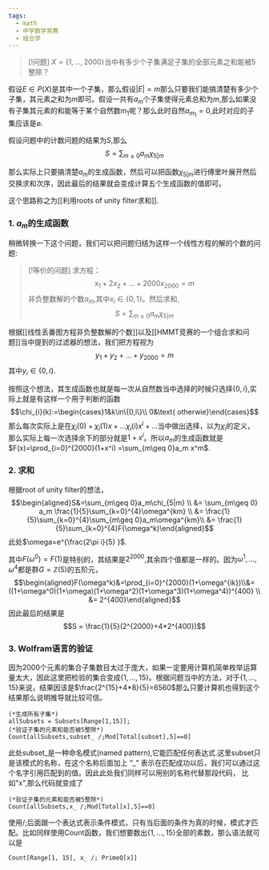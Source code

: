 ```yaml
---
tags:
  - math
  - 中学数学竞赛
  - 组合学
---
```


> [!问题]
> $X=\{1,...,2000\}$当中有多少个子集满足子集的全部元素之和能被5整除？

假设$E \in P(X)$是其中一个子集，那么假设$|E| =m$那么只要我们能搞清楚有多少个子集，其元素之和为$m$即可。假设一共有$a_m$个子集使得元素总和为$m$,那么如果没有子集其元素的和能等于某个自然数$m_1$呢？那么此时自然$a_{m_1}=0$,此时对应的子集应该是$\varnothing$.

假设问题中的计数问题的结果为$S$,那么
$$S=\sum_{m\geq 0} a_m\chi_{5|m}$$

那么实际上只要搞清楚$a_m$的生成函数，然后可以把函数$\chi_{5|m}$进行傅里叶展开然后交换求和次序，因此最后的结果就会变成计算五个生成函数的值即可。

这个思路称之为[[利用roots of unity filter求和]].
### 1. $a_m$的生成函数

稍微转换一下这个问题，我们可以把问题归结为这样一个线性方程的解的个数的问题:

> [!等价的问题]
> 求方程：
> $$x_1+2x_2+...+2000x_{2000}=m$$
> 非负整数解的个数$a_m$,其中$x_i \in \{0,1\}$。然后求和,$$S=\sum_{m\geq 0} a_m\chi_{5|m}$$

根据[[线性丢番图方程非负整数解的个数]]以及[[HMMT竞赛的一个组合求和问题]]当中提到的过滤器的想法，我们把方程视为$$y_1+y_2+...+y_{2000}=m$$
其中$y_i \in \{0,i\}$.

按照这个想法，其生成函数也就是每一次从自然数当中选择的时候只选择$\{0,i\}$,实际上就是有这样一个用于判断的函数$$\chi_{i}(k):=\begin{cases}1&k\in\{0,i\}\\ 0&\text{ otherwie}\end{cases}$$
那么每次实际上是在$\chi_i(0)+\chi_i(1)x+...\chi_i(i)x^i+...$当中做出选择，以为$\chi_i$的定义，那么实际上每一次选择余下的部分就是$1+x^i$。所以$a_m$的生成函数就是$F(x)=\prod_{i=0}^{2000}(1+x^i) =\sum_{m\geq 0}a_m x^m$.

### 2. 求和

根据root of unity filter的想法，$$\begin{aligned}S&=\sum_{m\geq 0}a_m\chi_{5|m} \\ &= \sum_{m\geq 0} a_m \frac{1}{5}\sum_{k=0}^{4}\omega^{km} \\ &= \frac{1}{5}\sum_{k=0}^{4}\sum_{m\geq 0}a_m\omega^{km}\\ &= \frac{1}{5}\sum_{k=0}^{4}F(\omega^k)\end{aligned}$$
此处$\omega=e^{\frac{2\pi i}{5} }$.

其中$F(\omega^{0})=F(1)$是特别的，其结果是$2^{2000}$,其余四个值都是一样的。因为$\omega^{1},...,\omega^{4}$都是群$G=\mathbb{Z}(5)$的五阶元，$$\begin{aligned}F(\omega^k)&=\prod_{i=0}^{2000}(1+\omega^{ik})\\&=((1+\omega^0)(1+\omega)(1+\omega^2)(1+\omega^3)(1+\omega^4))^{400} \\ &= 2^{400}\end{aligned}$$
因此最后的结果是$$S = \frac{1}{5}(2^{2000}+4*2^{400})$$
### 3. Wolfram语言的验证

因为2000个元素的集合子集数目太过于庞大，如果一定要用计算机简单枚举运算量太大，因此这里把检验的集合变成$\{1,...,15\}$。根据问题当中的方法，对于$\{1,...,15\}$来说，结果因该是$\frac{2^{15}+4*8}{5}=6560$那么只要计算机也得到这个结果那么说明推导就比较可信。 
```wolfram
(*生成所有子集*)
allSubsets = Subsets[Range[1,15]];
(*验证子集的元素和能否被5整除*)
Count[allSubsets,subset_ /;Mod[Total[subset],5]==0]
```
此处subset_是一种命名模式(named pattern),它能匹配任何表达式.这里subset只是该模式的名称，在这个名称后面加上 “_” 表示在匹配成功以后，我们可以通过这个名字引用匹配到的值。因此此处我们同样可以用别的名称代替那段代码， 比如"x",那么代码就变成了

```wolfram
(*验证子集的元素和能否被5整除*)
Count[allSubsets,x_ /;Mod[Total[x],5]==0]
```

使用/;后面跟一个表达式表示条件模式，只有当后面的条件为真的时候，模式才匹配。比如同样使用Count函数，我们想要数出$\{1,...,15\}$全部的素数，那么语法就可以是

```wolfram
Count[Range[1, 15], x_ /; PrimeQ[x]]
```

